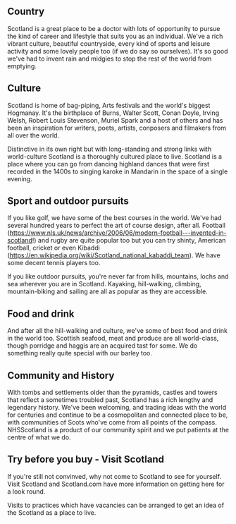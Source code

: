  ## Country ##
Scotland is a great place to be a doctor with lots of opportunity to pursue the kind of career and lifestyle that suits you as an individual. We've a rich vibrant culture, beautiful countryside, every kind of sports and leisure activity and some lovely people too (if we do say so ourselves). It's so good we've had to invent rain and midgies to stop the rest of the world from emptying.
 
## Culture ##
Scotland is home of bag-piping, Arts festivals and the world's biggest Hogmanay. It's the birthplace of Burns, Walter Scott, Conan Doyle, Irving Welsh, Robert Louis Stevenson, Muriel Spark and a host of others and has been an inspiration for writers, poets, artists, conposers and filmakers from all over the world. 

Distinctive in its own right but with long-standing and strong links with world-culture Scotland is a thoroughly cultured place to live. Scotland is a place where you can go from dancing highland dances that were first recorded in the 1400s to singing karoke in Mandarin in the space of a single evening. 

## Sport and outdoor pursuits ##
If you like golf, we have some of the best courses in the world. We've had several hundred years to perfect the art of course design, after all. Football (https://www.nls.uk/news/archive/2006/06/modern-football---invented-in-scotland!) and rugby are quite popular too but you can try shinty, American football, cricket or even Kibaddi (https://en.wikipedia.org/wiki/Scotland_national_kabaddi_team). We have some decent tennis players too.

If you like outdoor pursuits, you're never far from hills, mountains, lochs and sea wherever you are in Scotland. Kayaking, hill-walking, climbing, mountain-biking and sailing are all as popular as they are accessible.

## Food and drink ##
And after all the hill-walking and culture, we've some of best food and drink in the world too. Scottish seafood, meat and produce are all world-class, though porridge and haggis are an acquired tast for some. We do something really quite special with our barley too.  
 
## Community and History ##
With tombs and settlements older than the pyramids, castles and towers that reflect a sometimes troubled past,
Scotland has a rich lengthy and legendary history. We've been welcoming, and trading ideas with the world for centuries
and continue to be a cosmopolitan and connected place to be, with communities of Scots who've come from all points
of the compass. NHSScotland is a product of our community spirit and we put patients at the centre of what we do. 
 
## Try before you buy - Visit Scotland ##
If you're still not convinved, why not come to Scotland to see for yourself. Visit Scotland and Scotland.com have more information on getting here for a look round. 

Visits to practices which have vacancies can be arranged to get an idea of the Scotland as a place to live.
 
